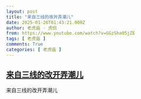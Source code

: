 ```yaml
---
layout: post
title: "来自三线的改开弄潮儿"
date: 2025-01-26T01:43:21.000Z
author: 老虎庙 · 虎侃
from: https://www.youtube.com/watch?v=GGzSha05jZE
tags: [ 老虎庙 ]
comments: True
categories: [ 老虎庙 ]
---
```

<!--1737855801000-->
[来自三线的改开弄潮儿](https://www.youtube.com/watch?v=GGzSha05jZE)
------

<div>
来自三线的改开弄潮儿
</div>

